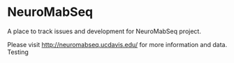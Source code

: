 # NeuroMabSeq
A place to track issues and development for NeuroMabSeq project.

Please visit http://neuromabseq.ucdavis.edu/ for more information and data.
Testing
